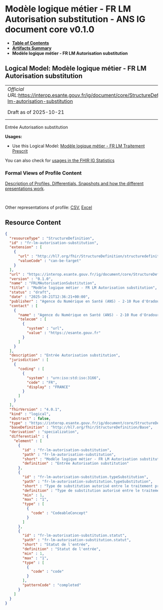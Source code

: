 # Modèle logique métier - FR LM Autorisation substitution - ANS IG document core v0.1.0

* [**Table of Contents**](toc.md)
* [**Artifacts Summary**](artifacts.md)
* **Modèle logique métier - FR LM Autorisation substitution**

## Logical Model: Modèle logique métier - FR LM Autorisation substitution 

| | |
| :--- | :--- |
| *Official URL*:https://interop.esante.gouv.fr/ig/document/core/StructureDefinition/fr-lm-autorisation-substitution | *Version*:0.1.0 |
| Draft as of 2025-10-21 | *Computable Name*:FRLMAutorisationSubstitution |

 
Entrée Autorisation substitution 

**Usages:**

* Use this Logical Model: [Modèle logique métier - FR LM Traitement Prescrit](StructureDefinition-fr-lm-traitement-prescrit.md)

You can also check for [usages in the FHIR IG Statistics](https://packages2.fhir.org/xig/ans.document.fr.core|current/StructureDefinition/fr-lm-autorisation-substitution)

### Formal Views of Profile Content

 [Description of Profiles, Differentials, Snapshots and how the different presentations work](http://build.fhir.org/ig/FHIR/ig-guidance/readingIgs.html#structure-definitions). 

 

Other representations of profile: [CSV](StructureDefinition-fr-lm-autorisation-substitution.csv), [Excel](StructureDefinition-fr-lm-autorisation-substitution.xlsx) 



## Resource Content

```json
{
  "resourceType" : "StructureDefinition",
  "id" : "fr-lm-autorisation-substitution",
  "extension" : [
    {
      "url" : "http://hl7.org/fhir/StructureDefinition/structuredefinition-type-characteristics",
      "valueCode" : "can-be-target"
    }
  ],
  "url" : "https://interop.esante.gouv.fr/ig/document/core/StructureDefinition/fr-lm-autorisation-substitution",
  "version" : "0.1.0",
  "name" : "FRLMAutorisationSubstitution",
  "title" : "Modèle logique métier - FR LM Autorisation substitution",
  "status" : "draft",
  "date" : "2025-10-21T12:36:21+00:00",
  "publisher" : "Agence du Numérique en Santé (ANS) - 2-10 Rue d'Oradour-sur-Glane, 75015 Paris",
  "contact" : [
    {
      "name" : "Agence du Numérique en Santé (ANS) - 2-10 Rue d'Oradour-sur-Glane, 75015 Paris",
      "telecom" : [
        {
          "system" : "url",
          "value" : "https://esante.gouv.fr"
        }
      ]
    }
  ],
  "description" : "Entrée Autorisation substitution",
  "jurisdiction" : [
    {
      "coding" : [
        {
          "system" : "urn:iso:std:iso:3166",
          "code" : "FR",
          "display" : "FRANCE"
        }
      ]
    }
  ],
  "fhirVersion" : "4.0.1",
  "kind" : "logical",
  "abstract" : false,
  "type" : "https://interop.esante.gouv.fr/ig/document/core/StructureDefinition/fr-lm-autorisation-substitution",
  "baseDefinition" : "http://hl7.org/fhir/StructureDefinition/Base",
  "derivation" : "specialization",
  "differential" : {
    "element" : [
      {
        "id" : "fr-lm-autorisation-substitution",
        "path" : "fr-lm-autorisation-substitution",
        "short" : "Modèle logique métier - FR LM Autorisation substitution",
        "definition" : "Entrée Autorisation substitution"
      },
      {
        "id" : "fr-lm-autorisation-substitution.typeSubstitution",
        "path" : "fr-lm-autorisation-substitution.typeSubstitution",
        "short" : "Type de substitution autorisé entre le traitement prescrit et le traitement dispensé.",
        "definition" : "Type de substitution autorisé entre le traitement prescrit et le traitement dispensé.",
        "min" : 1,
        "max" : "1",
        "type" : [
          {
            "code" : "CodeableConcept"
          }
        ]
      },
      {
        "id" : "fr-lm-autorisation-substitution.statut",
        "path" : "fr-lm-autorisation-substitution.statut",
        "short" : "Statut de l'entrée",
        "definition" : "Statut de l'entrée",
        "min" : 1,
        "max" : "1",
        "type" : [
          {
            "code" : "code"
          }
        ],
        "patternCode" : "completed"
      }
    ]
  }
}

```
